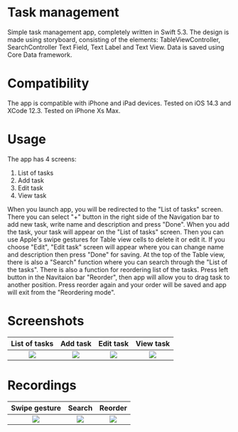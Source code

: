 # Task management

Simple task management app, completely written in Swift 5.3. The design is made using storyboard, consisting of the elements: TableViewController, SearchController Text Field, Text Label and Text View. Data is saved using Core Data framework.

# Compatibility
The app is compatible with iPhone and iPad devices.
Tested on iOS 14.3 and XCode 12.3.
Tested on iPhone Xs Max.

# Usage
The app has 4 screens:
1. List of tasks
2. Add task
3. Edit task
4. View task

When you launch app, you will be redirected to the "List of tasks" screen. There you can select "+" button in the right side
of the Navigation bar to add new task, write name and description and press "Done". When you add the task, your task will appear 
on the "List of tasks" screen. Then you can use Apple's swipe gestures for Table view cells to delete it or edit it. If you choose
"Edit", "Edit task" screen will appear where you can change name and description then press "Done" for saving.
At the top of the Table view, there is also a "Search" function where you can search through the "List of the tasks".
There is also a function for reordering list of the tasks. Press left button in the Navitaion bar "Reorder", then app will allow you
to drag task to another position. Press reorder again and your order will be saved and app will exit from the "Reordering mode".


# Screenshots
List of tasks           | Add task               | Edit task               |View task
:-------------------------:|:-------------------------:|:------------------------------:|:------------------------------:
![](https://i.imgur.com/UusQE4L.png) |  ![](https://i.imgur.com/C67NIxx.png) |  ![](https://i.imgur.com/Pzbn0TT.png) |  ![](https://i.imgur.com/4uZLLMm.png)

# Recordings
 Swipe gesture            | Search                | Reorder
:-------------------------:|:-------------------------:|:------------------------------:
![](https://i.imgur.com/fDOvnEa.gif) |  ![](https://i.imgur.com/wNIna83.gif) |  ![](https://i.imgur.com/Dg0wrQW.gif)
